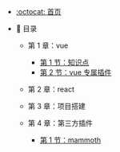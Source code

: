 - [:octocat: 首页](/README)
- :memo: 目录

  - 第 1 章：vue

    - [第 1 节：知识点](/docs/plugin/开发本地vue专属插件.md)
    - [第 2 节：vue 专属插件](/docs/plugin/开发本地vue专属插件.md)

  - 第 2 章：react

  - 第 3 章：项目搭建

  - 第 4 章：第三方插件

    - [第 1 节：mammoth](/docs/plugin/mammoth将doc文档转换为html.md)
